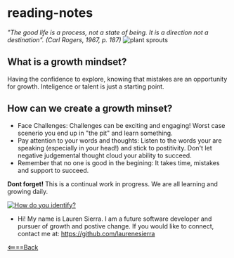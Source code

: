 # reading-notes
_"The good life is a process, not a state of being. It is a direction not a destination". (Carl Rogers, 1967, p. 187)_
![plant sprouts](https://www.incimages.com/uploaded_files/image/1920x1080/getty_956366756_398304.jpg)
## What is a growth mindset?

Having the confidence to explore, knowing that mistakes are an opportunity for growth. Inteligence or talent is just a starting point.

## How can we create a growth minset?
- Face Challenges: 
Challenges can be exciting and engaging! Worst case scenerio you end up in "the pit" and learn something. 
- Pay attention to your words and thoughts:
Listen to the words your are speaking (especially in your head!) and stick to postitivity. Don't let negative judgemental thought cloud your ability to succeed.
- Remember that no one is good in the begining: It takes time, mistakes and support to succeed.

__Dont forget!__ This is a continual work in progress. We are all learning and growing daily.

[![How do you identify?](http://img.youtube.com/vi/YOUTUBE_VIDEO_ID_HERE/0.jpg)](http://www.youtube.com/watch?v=YOUTUBE_VIDEO_ID_HERE)
- Hi! My name is Lauren Sierra. I am a future software developer and pursuer of growth and postive change.  If you would like to connect, contact me at:
 https://github.com/laurenesierra

[<====Back](../README.md)
